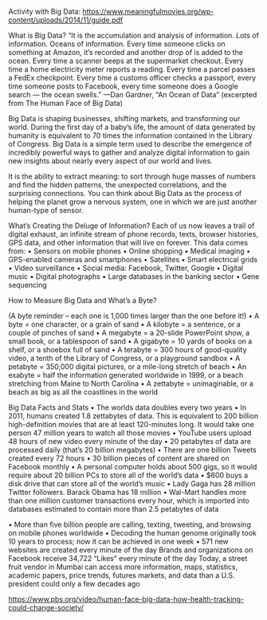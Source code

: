 Activity with Big Data:
https://www.meaningfulmovies.org/wp-content/uploads/2014/11/guide.pdf

What is Big Data?
“It is the accumulation and analysis of information. Lots of
information. Oceans of information. Every time someone
clicks on something at Amazon, it’s recorded and another
drop of is added to the ocean. Every time a scanner beeps
at the supermarket checkout. Every time a home electricity
meter reports a reading. Every time a parcel passes a FedEx
checkpoint. Every time a customs officer checks a passport,
every time someone posts to Facebook, every time someone
does a Google search — the ocean swells.”
—Dan Gardner, “An Ocean of Data”
(excerpted from The Human Face of Big Data)

Big Data is shaping businesses, shifting markets, and
transforming our world. During the first day of a baby’s life,
the amount of data generated by humanity is equivalent to 70
times the information contained in the Library of Congress.
Big Data is a simple term used to describe the emergence
of incredibly powerful ways to gather and analyze digital
information to gain new insights about nearly every aspect of
our world and lives.

It is the ability to extract meaning: to sort through huge
masses of numbers and find the hidden patterns, the
unexpected correlations, and the surprising connections.
You can think about Big Data as the process of helping the
planet grow a nervous system, one in which we are just
another human-type of sensor.

What’s Creating the Deluge of Information?
Each of us now leaves a trail of digital exhaust, an infinite
stream of phone records, texts, browser histories, GPS
data, and other information that will live on forever. This data
comes from:
• Sensors on mobile phones
• Online shopping
• Medical imaging
• GPS-enabled cameras and smartphones
• Satellites
• Smart electrical grids
• Video surveillance
• Social media: Facebook, Twitter, Google
• Digital music
• Digital photographs
• Large databases in the banking sector
• Gene sequencing

How to Measure Big Data and
What’s a Byte?

(A byte reminder – each one is 1,000 times larger than the
one before it!)
• A byte = one character, or a grain of sand
• A kilobyte = a sentence, or a couple of pinches of
sand
• A megabyte = a 20-slide PowerPoint show, a small
book, or a tablespoon of sand
• A gigabyte = 10 yards of books on a shelf, or a
shoebox full of sand
• A terabyte = 300 hours of good-quality video, a tenth
of the Library of Congress, or a playground sandbox
• A petabyte = 350,000 digital pictures, or a mile-long
stretch of beach
• An exabyte = half the information generated
worldwide in 1999, or a beach stretching from Maine
to North Carolina
• A zettabyte = unimaginable, or a beach as big as all
the coastlines in the world

Big Data Facts and Stats
• The worlds data doubles every two years
• In 2011, humans created 1.8 zettabytes of data. This
is equivalent to 200 billion high-definition movies
that are at least 120-minutes long. It would take one
person 47 million years to watch all those movies
• YouTube users upload 48 hours of new video every
minute of the day
• 20 petabytes of data are processed daily (that’s 20
billion megabytes)
• There are one billion Tweets created every 72 hours
• 30 billion pieces of content are shared on Facebook
monthly
• A personal computer holds about 500 gigs, so it
would require about 20 billion PCs to store all of the
world’s data
• $600 buys a disk drive that can store all of the world’s
music
• Lady Gaga has 28 million Twitter followers. Barack
Obama has 18 million
• Wal-Mart handles more than one million customer
transactions every hour, which is imported into
databases estimated to contain more than 2.5
petabytes of data

• More than five billion people are calling, texting,
tweeting, and browsing on mobile phones worldwide
• Decoding the human genome originally took 10 years
to process; now it can be achieved in one week
• 571 new websites are created every minute of the day
Brands and organizations on Facebook receive 34,722
“Likes” every minute of the day
Today, a street fruit vendor in Mumbai can access more
information, maps, statistics, academic papers, price trends,
futures markets, and data than a U.S. president could only a
few decades ago

https://www.pbs.org/video/human-face-big-data-how-health-tracking-could-change-society/